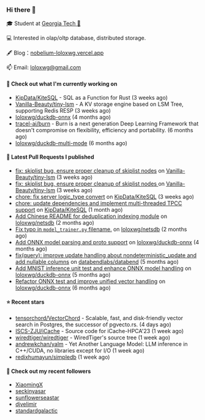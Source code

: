 ### Hi there 👋


 
🎓 Student at [Georgia Tech 🐝](https://www.gatech.edu/)

💻 Interested in olap/oltp database, distributed storage.

🖋 Blog：[nobelium-loloxwg.vercel.app](https://nobelium-loloxwg.vercel.app/)



📫 Email: [loloxwg@gmail.com](mailto:loloxwg@gmail.com)



#### 👷 Check out what I'm currently working on

- [KipData/KiteSQL](https://github.com/KipData/KiteSQL) - SQL as a Function for Rust (3 weeks ago)
- [Vanilla-Beauty/tiny-lsm](https://github.com/Vanilla-Beauty/tiny-lsm) - A KV storage engine based on LSM Tree, supporting Redis RESP (3 weeks ago)
- [loloxwg/duckdb-onnx](https://github.com/loloxwg/duckdb-onnx) (4 months ago)
- [tracel-ai/burn](https://github.com/tracel-ai/burn) - Burn is a next generation Deep Learning Framework that doesn&#39;t compromise on flexibility, efficiency and portability. (6 months ago)
- [loloxwg/duckdb-multi-mode](https://github.com/loloxwg/duckdb-multi-mode) (6 months ago)

#### 🔨 Latest Pull Requests I published

- [fix: skiplist bug, ensure proper cleanup of skiplist nodes](https://github.com/Vanilla-Beauty/tiny-lsm/pull/39) on [Vanilla-Beauty/tiny-lsm](https://github.com/Vanilla-Beauty/tiny-lsm) (3 weeks ago)
- [fix: skiplist bug, ensure proper cleanup of skiplist nodes ](https://github.com/Vanilla-Beauty/tiny-lsm/pull/38) on [Vanilla-Beauty/tiny-lsm](https://github.com/Vanilla-Beauty/tiny-lsm) (3 weeks ago)
- [chore: fix server logic_type convert](https://github.com/KipData/KiteSQL/pull/287) on [KipData/KiteSQL](https://github.com/KipData/KiteSQL) (3 weeks ago)
- [chore: update dependencies and implement multi-threaded TPCC support](https://github.com/KipData/KiteSQL/pull/278) on [KipData/KiteSQL](https://github.com/KipData/KiteSQL) (1 month ago)
- [Add Chinese README for deduplication indexing module](https://github.com/loloxwg/netsdb/pull/2) on [loloxwg/netsdb](https://github.com/loloxwg/netsdb) (2 months ago)
- [Fix typo in `model_trainer.py` filename.](https://github.com/loloxwg/netsdb/pull/1) on [loloxwg/netsdb](https://github.com/loloxwg/netsdb) (2 months ago)
- [Add ONNX model parsing and proto support](https://github.com/loloxwg/duckdb-onnx/pull/6) on [loloxwg/duckdb-onnx](https://github.com/loloxwg/duckdb-onnx) (4 months ago)
- [fix(query): improve update handling about nondeterministic_update and add nullable columns](https://github.com/databendlabs/databend/pull/17586) on [databendlabs/databend](https://github.com/databendlabs/databend) (5 months ago)
- [Add MNIST inference unit test and enhance ONNX model handling](https://github.com/loloxwg/duckdb-onnx/pull/5) on [loloxwg/duckdb-onnx](https://github.com/loloxwg/duckdb-onnx) (5 months ago)
- [Refactor ONNX test and improve unified vector handling](https://github.com/loloxwg/duckdb-onnx/pull/4) on [loloxwg/duckdb-onnx](https://github.com/loloxwg/duckdb-onnx) (6 months ago)

#### ⭐ Recent stars

- [tensorchord/VectorChord](https://github.com/tensorchord/VectorChord) - Scalable, fast, and disk-friendly vector search in Postgres, the successor of pgvecto.rs. (4 days ago)
- [ISCS-ZJU/iCache](https://github.com/ISCS-ZJU/iCache) - Source code for iCache-HPCA&#39;23 (1 week ago)
- [wiredtiger/wiredtiger](https://github.com/wiredtiger/wiredtiger) - WiredTiger&#39;s source tree (1 week ago)
- [andrewkchan/yalm](https://github.com/andrewkchan/yalm) - Yet Another Language Model: LLM inference in C&#43;&#43;/CUDA, no libraries except for I/O (1 week ago)
- [redixhumayun/simpledb](https://github.com/redixhumayun/simpledb) (1 week ago)

#### 👯 Check out my recent followers

- [XiaomingX](https://github.com/XiaomingX)
- [seckinyasar](https://github.com/seckinyasar)
- [sunflowerseastar](https://github.com/sunflowerseastar)
- [djvelimir](https://github.com/djvelimir)
- [standardgalactic](https://github.com/standardgalactic)

